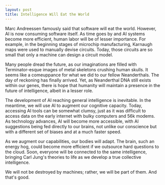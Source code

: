 ```yaml
---
layout: post
title: Intelligence Will Eat the World
---
```


Marc Andreessen famously said that software will eat the world. However, AI is now consuming software itself. As time goes by and AI systems become more efficient, human labor will be of lesser importance. For example, in the beginning stages of microchip manufacturing, Karnaugh maps were used to manually devise circuits. Today, those circuits are so small that only a machine can design a circuit model.

Many people dread the future, as our imaginations are filled with Terminator-esque images of metal skeletons crushing human skulls. It seems like a comeuppance for what we did to our fellow Neanderthals. The day of reckoning has finally arrived. Yet, as Neanderthal DNA still exists within our genes, there is hope that humanity will maintain a presence in the future of intelligence, albeit in a lesser role.

The development of AI reaching general intelligence is inevitable. In the meantime, we will use AI to augment our cognitive capacity. Today, accessing AI tools can be somewhat clumsy, just as it was difficult to access data on the early internet with bulky computers and 56k modems. As technology advances, AI will become more accessible, with AI suggestions being fed directly to our brains, not unlike our conscience but with a different set of biases and at a much faster speed.

As we augment our capabilities, our bodies will adapt. The brain, such an energy hog, could become more efficient if we outsource hard questions to the cloud. Soon, everyone will be connected to the same intelligence, bringing Carl Jung's theories to life as we develop a true collective intelligence.

We will not be destroyed by machines; rather, we will be part of them. And that's good.
